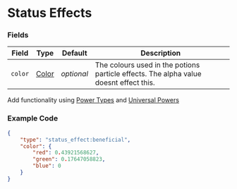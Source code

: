 # Status Effects

### Fields

   Field   | Type | Default | Description
-----------|------|---------|-------------
`color` | [Color](data_types/color.md) | *optional* | The colours used in the potions particle effects. The alpha value doesnt effect this.

Add functionality using [Power Types]() and [Universal Powers]()

### Example Code

```json
{
	"type": "status_effect:beneficial",
	"color": {
		"red": 0.43921568627,
		"green": 0.17647058823,
		"blue": 0
	}
}
```
